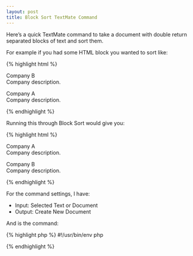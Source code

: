 ```yaml
---
layout: post
title: Block Sort TextMate Command
---
```


Here’s a quick TextMate command to take a document with double return separated blocks of text and sort them. 

For example if you had some HTML block you wanted to sort like:


{% highlight html %}
<p>
	Company B
	<br />Company description.
</p>

<p>
	Company A
	<br />Company description.
</p>
{% endhighlight %}

Running this through Block Sort would give you:

{% highlight html %}
<p>
	Company A
	<br />Company description.
</p>

<p>
	Company B
	<br />Company description.
</p>
{% endhighlight %}

For the command settings, I have:

* Input: Selected Text or Document
* Output: Create New Document


And is the command:

{% highlight php %}
#!/usr/bin/env php 
<?php
$document = file_get_contents('php://stdin'); 
$blocks = explode("\n\n", $document); 
sort($blocks);

foreach ($blocks as $block)
{
	print $block . "\n\n";
}
?>
{% endhighlight %}
